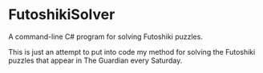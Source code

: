 # FutoshikiSolver
A command-line C# program for solving Futoshiki puzzles.

This is just an attempt to put into code my method for solving the Futoshiki puzzles that appear in The Guardian every Saturday.
